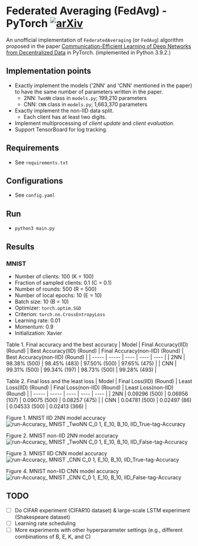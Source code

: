 # Federated Averaging (FedAvg) - PyTorch [![arXiv](https://img.shields.io/badge/arXiv-1602.05629-f9f107.svg)](https://arxiv.org/abs/1602.05629)

An unofficial implementation of `FederatedAveraging` (or `FedAvg`) algorithm proposed in the paper [Communication-Efficient Learning of Deep Networks from Decentralized Data](https://arxiv.org/abs/1602.05629) in PyTorch. (implemented in Python 3.9.2.)

## Implementation points
* Exactly implement the models ('2NN' and 'CNN' mentioned in the paper) to have the same number of parameters written in the paper.
  * 2NN: `TwoNN` class in `models.py`; 199,210 parameters
  * CNN: `CNN` class in `models.py`; 1,663,370 parameters
* Exactly implement the non-IID data split.
  * Each client has at least two digits.
* Implement multiprocessing of _client update_ and _client evaluation_.
* Support TensorBoard for log tracking.

## Requirements
* See `requirements.txt`

## Configurations
* See `config.yaml`

## Run
* `python3 main.py`

## Results
### MNIST
* Number of clients: 100 (K = 100)
* Fraction of sampled clients: 0.1 (C = 0.1)
* Number of rounds: 500 (R = 500)
* Number of local epochs: 10 (E = 10)
* Batch size: 10 (B = 10)
* Optimizer: `torch.optim.SGD`
* Criterion: `torch.nn.CrossEntropyLoss`
* Learning rate: 0.01
* Momentum: 0.9
* Initialization: Xavier

Table 1. Final accuracy and the best accuracy 
| Model     | Final Accuracy(IID) (Round) | Best Accuracy(IID) (Round) | Final Accuracy(non-IID) (Round) | Best Accuracy(non-IID) (Round) |
| -----     | -----                       | ----                       | ----                            | ----                           |
| 2NN       | 98.38% (500)                | 98.45% (483)               | 97.50% (500)                    | 97.65% (475)                   |
| CNN       | 99.31% (500)                | 99.34% (197)               | 98.73% (500)                    | 99.28% (493)                   |

Table 2. Final loss and the least loss 
| Model     | Final Loss(IID) (Round) | Least Loss(IID) (Round) | Final Loss(non-IID) (Round) | Least Loss(non-IID) (Round) |
| -----     | -----                   | ----                    | ----                        | ----                        |
| 2NN       | 0.09296 (500)           | 0.06956 (107)           | 0.09075 (500)               | 0.08257 (475)               |
| CNN       | 0.04781 (500)           | 0.02497 (86)            | 0.04533 (500)               | 0.02413 (366)               |

Figure 1. MNIST IID 2NN model accuracy
![run-Accuracy_ MNIST _TwoNN C_0 1, E_10, B_10, IID_True-tag-Accuracy](https://user-images.githubusercontent.com/33894768/117534144-2d002a80-b02b-11eb-96bb-9f7df1c45e89.png)

Figure 2. MNIST non-IID 2NN model accuracy
![run-Accuracy_ MNIST _TwoNN C_0 1, E_10, B_10, IID_False-tag-Accuracy](https://user-images.githubusercontent.com/33894768/117534148-34bfcf00-b02b-11eb-9b2d-f9a33d05242e.png)

Figure 3. MNIST IID CNN model accuracy
![run-Accuracy_ MNIST _CNN C_0 1, E_10, B_10, IID_True-tag-Accuracy](https://user-images.githubusercontent.com/33894768/117534156-3b4e4680-b02b-11eb-9f27-ce4a10e7cd6b.png)

Figure 4. MNIST non-IID CNN model accuracy
![run-Accuracy_ MNIST _CNN C_0 1, E_10, B_10, IID_False-tag-Accuracy](https://user-images.githubusercontent.com/33894768/117534157-3ee1cd80-b02b-11eb-8f0b-8fa5aa45310a.png)

## TODO
- [ ] Do CIFAR experiment (CIFAR10 dataset) & large-scale LSTM experiment (Shakespeare dataset)
- [ ] Learning rate scheduling
- [ ] More experiments with other hyperparameter settings (e.g., different combinations of B, E, K, and C)
